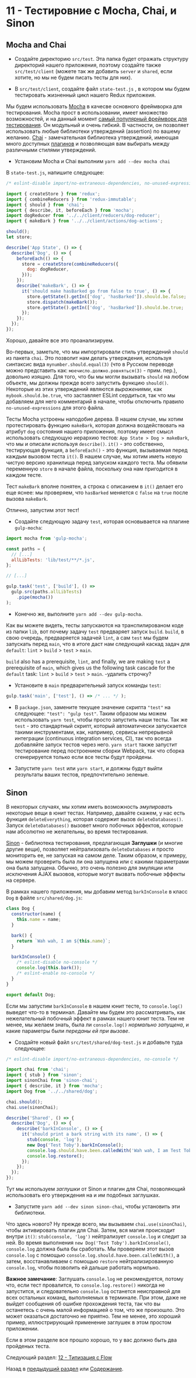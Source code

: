 # 11 - Тестировние с Mocha, Chai, и Sinon

## Mocha and Chai

- Создайте директорию `src/test`. Эта папка будет отражать структуру директорий нашего приложения, поэтому создайте также `src/test/client` (можете так же добавить `server` и `shared`, если хотите, но мы не будем писать тесты для них).

- В `src/test/client`, создайте файл `state-test.js` , в котором мы будем тестировать жизненный цикл нашего Redux приложеия.

Мы будем использовать [Mocha](http://mochajs.org/) в качесве основного фреймворка для тестирования. Mocha прост в использовании, имеет множество возможностей, и на данный момент [самый популярный фреймворк для тестирования](http://stateofjs.com/2016/testing/). Он модульный и очень гибкий. В частности, он позволяет использовать любые библиотеки утверждений (assertion) по вашему желанию. [Chai](http://chaijs.com/) - замечательная библиотека утверждений, имеющая много доступных [плагинов](http://chaijs.com/plugins/) и позволяющая вам выбирать между различными стилями утверждений.

- Установим Mocha и Chai выполним `yarn add --dev mocha chai`

В `state-test.js`, напишите следующее:

```javascript
/* eslint-disable import/no-extraneous-dependencies, no-unused-expressions */

import { createStore } from 'redux';
import { combineReducers } from 'redux-immutable';
import { should } from 'chai';
import { describe, it, beforeEach } from 'mocha';
import dogReducer from '../../client/reducers/dog-reducer';
import { makeBark } from '../../client/actions/dog-actions';

should();
let store;

describe('App State', () => {
  describe('Dog', () => {
    beforeEach(() => {
      store = createStore(combineReducers({
        dog: dogReducer,
      }));
    });
    describe('makeBark', () => {
      it('should make hasBarked go from false to true', () => {
        store.getState().getIn(['dog', 'hasBarked']).should.be.false;
        store.dispatch(makeBark());
        store.getState().getIn(['dog', 'hasBarked']).should.be.true;
      });
    });
  });
});
```
Хорошо, давайте все это проанализируем.

Во-первых, заметьте, что мы импортировали стиль утверждений `should` из пакета `chai`. Это позволит нам делать утверждения, используя синтаксис вида `mynumber.should.equal(3)` (что в Русском переводе можно представить как: `моечисло.должно.ровняться(3)` - прим. пер.), довольно изящно. Для того, что бы мы могли вызывать `should` на любом объекте, мы должны прежде всего запустить функцию `should()`. Некоторые из этих утверждений являются *выражениями*, как `mybook.should.be.true`, что заставляет ESLint сердиться, так что мы добавляем для него комментарий в начале, чтобы отключить правило `no-unused-expressions` для этого файла.

Тесты Mocha устроены наподобие дерева. В нашем случае, мы хотим протестировать функцию `makeBark`, которая должна воздействовать на атрибут `dog` состояния нашего приложения, поэтому имеет смысл использовать следующую иерархию тестов: `App State > Dog > makeBark`, что мы и описали используя `describe()`. `it()`  - это собственно, тестирующая функция, а `beforeEach()` - это функция, вызываемая перед каждым вызовом теста `it()`. В нашем случае, мы хотим иметь новую чистую версию хранилища перед запуском каждого теста. Мы обявили переменную `store` в начале файла, поскольку она нам пригодится в каждом тесте.

Тест `makeBark` вполне понятен, а строка с описанием в `it()` делает его еще яснее: мы проверяем, что `hasBarked` меняется с `false` на `true` после вызова  `makeBark`.

Отлично, запустим этот тест!

- Создайте следующую задачу `test`, которая основывается на плагине `gulp-mocha`:

```javascript
import mocha from 'gulp-mocha';

const paths = {
  // [...]
  allLibTests: 'lib/test/**/*.js',
};

// [...]

gulp.task('test', ['build'], () =>
  gulp.src(paths.allLibTests)
    .pipe(mocha())
);
```

- Конечно же, выполните `yarn add --dev gulp-mocha`.

Как вы можете видеть, тесты запускаются на транспилированом коде из папки `lib`, вот почему задачу `test` предваряет запуск `build`. `build`,  в свою очередь, предваряется задачей `lint`, а сам `test` мы будем запускать перед `main`, что в итоге даст нам следующий каскад задач для `default`: `lint` > `build` > `test` > `main`.

`build` also has a prerequisite, `lint`, and finally, we are making `test` a prerequisite of `main`, which gives us the following task cascade for the `default` task: `lint` > `build` > `test` > `main`. -удалить строчку?

- Установите в `main` предварительный запуск команды `test`:

```javascript
gulp.task('main', ['test'], () => /* ... */ );
```

- В `package.json`, замените текущее значение скрипта `"test"` на следующее: `"test": "gulp test"`. Таким образом мы можем использовать `yarn test`, чтобы просто запустить наши тесты. Так же `test` - это стандартный скрипт, который автоматически запускается такими инструментами, как, например, сервисы непрерывной интеграции (continuous integration services, CI), так что всегда добавляйте запуск тестов через него. `yarn start` также запустит тестирование перед построением сборки Webpack, так что сборка сгенерируется только если все тесты будут пройдены.

- Запустите `yarn test` или `yarn start`, и должны будут выйти результаты ваших тестов, предпочтительно зеленые.

## Sinon

В некоторых случаях, мы хотим иметь возможность *эмулировать* некоторые вещи в юнит тестах. Например, давайте скажем, у нас есть функция `deleteEverything`, которая содержит вызов `deleteDatabases()`. Запуск `deleteDatabases()` вызовет много побочных эффектов, которые нам абсолютно не желательны, во время тестирования.

[Sinon](http://sinonjs.org/) - библиотека тестирования, предлагающая **Заглушки** (и многие другие вещи), позволяет нейтрализовать `deleteDatabases` и просто мониторить ее, не запуская на самом деле. Таким образом, к примеру, мы можем проверить была ли она запущена или с какими параметрами она была запущена. Обычно, это очень полезно для эмуляции или исключения AJAX вызовов, которые могут вызвать побочные эффекты на сервере. 

В рамках нашего приложения, мы добавим метод `barkInConsole` в класс `Dog` в файле `src/shared/dog.js`:

```javascript
class Dog {
  constructor(name) {
    this.name = name;
  }

  bark() {
    return `Wah wah, I am ${this.name}`;
  }

  barkInConsole() {
    /* eslint-disable no-console */
    console.log(this.bark());
    /* eslint-enable no-console */
  }
}

export default Dog;
```
Если мы запустим `barkInConsole` в нашем юнит тесте, то `console.log()` выведет что-то в терминал. Давайте мы будем это рассматривать, как нежелательный побочный эффект в рамках нашего юнит теста. Тем не менее, мы желаем знать, была ли `console.log()` *нормально запущена*, и какие параметры были *переданы ей при вызове*.

- Создайте новый файл `src/test/shared/dog-test.js` и добавьте туда следующее:

```javascript
/* eslint-disable import/no-extraneous-dependencies, no-console */

import chai from 'chai';
import { stub } from 'sinon';
import sinonChai from 'sinon-chai';
import { describe, it } from 'mocha';
import Dog from '../../shared/dog';

chai.should();
chai.use(sinonChai);

describe('Shared', () => {
  describe('Dog', () => {
    describe('barkInConsole', () => {
      it('should print a bark string with its name', () => {
        stub(console, 'log');
        new Dog('Test Toby').barkInConsole();
        console.log.should.have.been.calledWith('Wah wah, I am Test Toby');
        console.log.restore();
      });
    });
  });
});
```

Тут мы используем *заглушки* от Sinon и плагин для Chai, позволяющий использовать его утверждения на и им подобных заглушках.

- Запустите `yarn add --dev sinon sinon-chai`, чтобы установить эти библиотеки.

Что здесь нового? Ну прежде всего, мы вызываем `chai.use(sinonChai)`, чтобы активировать плагин для Chai. Затем, вся магия происходит внутри `it()`: `stub(console, 'log')` нейтрализует `console.log` и следит за ней. Во время выполнения `new Dog('Test Toby').barkInConsole()`, `console.log` должна была бы сработать. Мы проверяем этот вызов `console.log` с помощью `console.log.should.have.been.calledWith()`, а затем, восстанавливаем с помощью `restore` нейтрализированную `console.log`, чтобы позволить ей дальше работать нормльно.

**Важное замечание**: Заглушать `console.log` не рекомендуется, потому что, если тест провалится, то `console.log.restore()` никогда не запустится, и следовательно `console.log` останется неисправной для всех остальных команд, выполняемых в терминале. При этом, даже не выйдет сообщения об ошибке прохождения теста, так что вы останетесь с очень малой информацией о том, что же произошло. Это может оказаться достаточно не приятно. Тем не менее, это хороший пример, иллюстрирующий применение заглушек в этом простом приложении.

Если в этом разделе все прошло хорошо, то у вас должно быть два пройденых теста.

Следующий раздел:  [12 - Типизация с Flow](/tutorial/12-flow)

Назад в [предыдущий раздел](/tutorial/10-immutable-redux-improvements) или [Содержание](/../../).